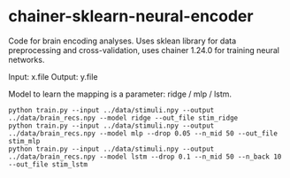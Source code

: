 # chainer-sklearn-neural-encoder
Code for brain encoding analyses. Uses sklean library for data preprocessing and cross-validation, uses chainer 1.24.0 for training neural networks.

Input: x.file
Output: y.file

Model to learn the mapping is a parameter: ridge / mlp / lstm.

```
python train.py --input ../data/stimuli.npy --output ../data/brain_recs.npy --model ridge --out_file stim_ridge
python train.py --input ../data/stimuli.npy --output ../data/brain_recs.npy --model mlp --drop 0.05 --n_mid 50 --out_file stim_mlp
python train.py --input ../data/stimuli.npy --output ../data/brain_recs.npy --model lstm --drop 0.1 --n_mid 50 --n_back 10 --out_file stim_lstm
```
